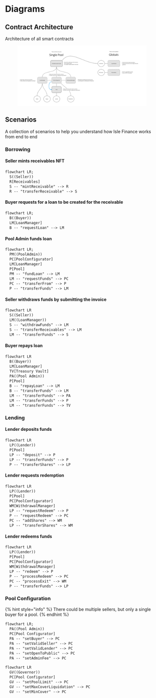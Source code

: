 # Diagrams

## Contract Architecture

Architecture of all smart contracts&#x20;

<figure><img src="../.gitbook/assets/image.png" alt=""><figcaption></figcaption></figure>

## Scenarios

A collection of scenarios to help you understand how Isle Finance works from end to end

### Borrowing

#### Seller mints receivables NFT

```mermaid
flowchart LR;
  S((Seller))
  R[Receivables]
  S -- "mintReceivable" --> R
  R -- "transferReceivable" --> S
```

#### Buyer requests for a loan to be created for the receivable

```mermaid
flowchart LR;
  B((Buyer))
  LM[LoanManager]
  B -- "requestLoan" --> LM
```

#### Pool Admin funds loan

```mermaid
flowchart LR;
  PM((PoolAdmin))
  PC[PoolConfigurator]
  LM[LoanManager]
  P[Pool]
  PM -- "fundLoan" --> LM
  LM -- "requestFunds" --> PC
  PC -- "transferFrom" --> P
  P -- "transferFunds" --> LM
```

#### Seller withdraws funds by submitting the invoice

```mermaid
flowchart LR
  S((Seller))
  LM((LoanManager))
  S -- "withdrawFunds" --> LM
  S -- "transferReceivables" --> LM
  LM -- "transferFunds" --> S

```

#### Buyer repays loan

```mermaid
flowchart LR
  B((Buyer))
  LM[LoanManager]
  TV[Treasury Vault]
  PA((Pool Admin))
  P[Pool]
  B -- "repayLoan" --> LM
  B -- "transferFunds" --> LM
  LM -- "transferFunds" --> PA
  LM -- "transferFunds" --> P
  LM -- "transferFunds" --> TV
```

### Lending

#### Lender deposits funds

```mermaid
flowchart LR
  LP((Lender))
  P[Pool]
  LP -- "deposit" --> P
  LP -- "transferFunds" --> P
  P -- "transferShares" --> LP
```

#### Lender requests redemption

```mermaid
flowchart LR
  LP((Lender))
  P[Pool]
  PC[PoolConfigurator]
  WM[WithdrawalManager]
  LP -- "requestRedeem" --> P
  P -- "requestRedeem" --> PC
  PC -- "addShares" --> WM
  LP -- "transferShares" --> WM
```

#### Lender redeems funds

```mermaid
flowchart LR
  LP((Lender))
  P[Pool]
  PC[PoolConfigurator]
  WM[WithdrawalManager]
  LP -- "redeem" --> P
  P -- "processRedeem" --> PC
  PC -- "processExit" --> WM
  P -- "transferFunds" --> LP
```

### Pool Configuration

{% hint style="info" %}
There could be multiple sellers, but only a single buyer for a pool.
{% endhint %}

```mermaid
flowchart LR;
  PA((Pool Admin))
  PC[Pool Configurator]
  PA -- "setBuyer" --> PC
  PA -- "setValidSeller" --> PC
  PA -- "setValidLender" --> PC
  PA -- "setOpenToPublic" --> PC
  PA -- "setAdminFee" --> PC

```

```mermaid
flowchart LR
  GV((Governor))
  PC[Pool Configurator]
  GV -- "setPoolLimit" --> PC
  GV -- "setMaxCoverLiquidation" --> PC
  GV -- "setMinCover" --> PC
```
